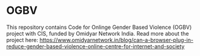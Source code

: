 # OGBV
This repository contains Code for Onlinge Gender Based Violence (OGBV) project with CIS, funded by Omidyar Network India.
Read more about the project here: https://www.omidyarnetwork.in/blog/can-a-browser-plug-in-reduce-gender-based-violence-online-centre-for-internet-and-society

